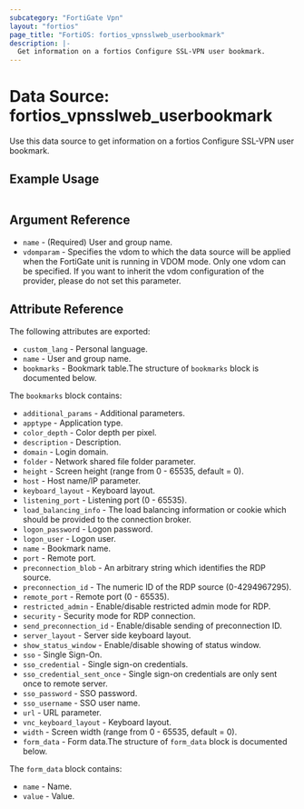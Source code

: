 ```yaml
---
subcategory: "FortiGate Vpn"
layout: "fortios"
page_title: "FortiOS: fortios_vpnsslweb_userbookmark"
description: |-
  Get information on a fortios Configure SSL-VPN user bookmark.
---
```


# Data Source: fortios_vpnsslweb_userbookmark
Use this data source to get information on a fortios Configure SSL-VPN user bookmark.


## Example Usage

```hcl

```

## Argument Reference

* `name` - (Required) User and group name.
* `vdomparam` - Specifies the vdom to which the data source will be applied when the FortiGate unit is running in VDOM mode. Only one vdom can be specified. If you want to inherit the vdom configuration of the provider, please do not set this parameter.

## Attribute Reference

The following attributes are exported:

* `custom_lang` - Personal language.
* `name` - User and group name.
* `bookmarks` - Bookmark table.The structure of `bookmarks` block is documented below.

The `bookmarks` block contains:

* `additional_params` - Additional parameters.
* `apptype` - Application type.
* `color_depth` - Color depth per pixel.
* `description` - Description.
* `domain` - Login domain.
* `folder` - Network shared file folder parameter.
* `height` - Screen height (range from 0 - 65535, default = 0).
* `host` - Host name/IP parameter.
* `keyboard_layout` - Keyboard layout.
* `listening_port` - Listening port (0 - 65535).
* `load_balancing_info` - The load balancing information or cookie which should be provided to the connection broker.
* `logon_password` - Logon password.
* `logon_user` - Logon user.
* `name` - Bookmark name.
* `port` - Remote port.
* `preconnection_blob` - An arbitrary string which identifies the RDP source.
* `preconnection_id` - The numeric ID of the RDP source (0-4294967295).
* `remote_port` - Remote port (0 - 65535).
* `restricted_admin` - Enable/disable restricted admin mode for RDP.
* `security` - Security mode for RDP connection.
* `send_preconnection_id` - Enable/disable sending of preconnection ID.
* `server_layout` - Server side keyboard layout.
* `show_status_window` - Enable/disable showing of status window.
* `sso` - Single Sign-On.
* `sso_credential` - Single sign-on credentials.
* `sso_credential_sent_once` - Single sign-on credentials are only sent once to remote server.
* `sso_password` - SSO password.
* `sso_username` - SSO user name.
* `url` - URL parameter.
* `vnc_keyboard_layout` - Keyboard layout.
* `width` - Screen width (range from 0 - 65535, default = 0).
* `form_data` - Form data.The structure of `form_data` block is documented below.

The `form_data` block contains:

* `name` - Name.
* `value` - Value.
